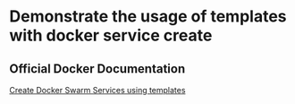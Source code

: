 # Demonstrate the usage of templates with docker service create

## Official Docker Documentation
[Create Docker Swarm Services using templates](https://docs.docker.com/engine/reference/commandline/service_create/#create-services-using-templates)  
